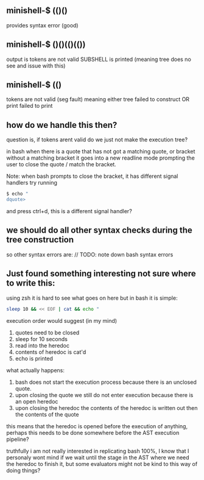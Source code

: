 

## minishell-$ (()()

provides syntax error (good)

## minishell-$ ()()(()(())

output is tokens are not valid
SUBSHELL is printed (meaning tree does no see and issue with this)

## minishell-$ (()

tokens are not valid
(seg fault) meaning either tree failed to construct OR print failed to print


## how do we handle this then?

question is, if tokens arent valid do we just not make the execution tree?

in bash when there is a quote that has not got a matching quote, or bracket without a matching bracket it goes into a new readline mode prompting the user to close the quote / match the bracket.

Note: when bash prompts to close the bracket, it has different signal handlers
try running 
```sh
$ echo "
dquote> 
```
and press ctrl+d, this is a different signal handler?


## we should do all other syntax checks during the tree construction

so other syntax errors are: 
// TODO: note down bash syntax errors



## Just found something interesting not sure where to write this:

using zsh it is hard to see what goes on here but in bash it is simple:

```sh
sleep 10 && << EOF | cat && echo "
```

execution order would suggest (in my mind)
1. quotes need to be closed
2. sleep for 10 seconds
3. read into the heredoc
4. contents of heredoc is cat'd
5. echo is printed

what actually happens:
1. bash does not start the execution process because there is an unclosed quote.
2. upon closing the quote we still do not enter execution because there is an open heredoc
3. upon closing the heredoc the contents of the heredoc is written out then the contents of the quote

this means that the heredoc is opened before the execution of anything,
perhaps this needs to be done somewhere before the AST execution pipeline?

truthfully i am not really interested in replicating bash 100%, I know that I personaly wont mind if
we wait until the stage in the AST where we need the heredoc to finish it, but some evaluators might not be kind 
to this way of doing things?

